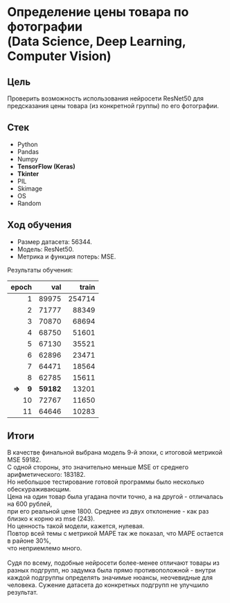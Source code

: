 # Определение цены товара по фотографии<br>(Data Science, Deep Learning, Computer Vision)

## Цель

Проверить возможность использования нейросети ResNet50 для предсказания цены товара (из конкретной группы) по его фотографии.

## Стек

* Python
* Pandas
* Numpy
* **TensorFlow (Keras)**
* **Tkinter**
* PIL
* Skimage
* OS
* Random

## Ход обучения

* Размер датасета: 56344.
* Модель: ResNet50.
* Метрика и функция потерь: MSE.

Результаты обучения:

|epoch|val|train|
|-:|-:|-:|
|1|89975|254714|
|2|71777|88349|
|3|70870|68694|
|4|68750|51601|
|5|67130|35521|
|6|62896|23471|
|7|64471|18564|
|8|62785|15611|
|**=> $~~$ 9**|**59182**|13201|
|10|72767|11650|
|11|64646|10283|

## Итоги

В качестве финальной выбрана модель 9-й эпохи, с итоговой метрикой MSE 59182.<br>
С одной стороны, это значительно меньше MSE от среднего арифметического: 183182.<br>
Но небольшое тестирование готовой программы было несколько обескураживающим.<br>
Цена на один товар была угадана почти точно, а на другой - отличалась на 600 рублей,<br>
при его реальной цене 1800. Среднее из двух отклонение - как раз близко к корню из mse (243).<br>
Но ценность такой модели, кажется, нулевая.<br>
Повтор всей темы с метрикой MAPE так же показал, что MAPE остается в районе 30%,<br>
что неприемлемо много.<br><br>
Судя по всему, подобные нейросети более-менее отличают товары из разных подгрупп, но задумка была прямо противоположной - внутри каждой подгруппы определять значимые нюансы, неочевидные для человека. Сужение датасета до конкретных подгрупп не улучшило результат.
